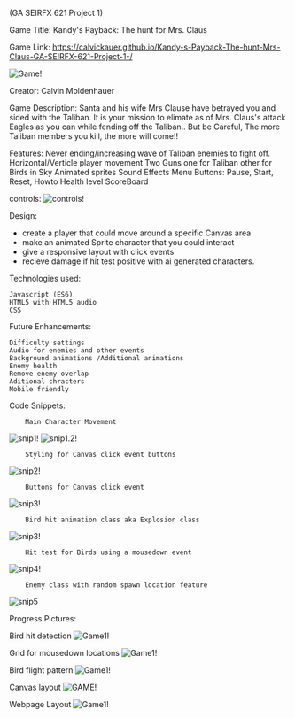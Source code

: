 (GA SEIRFX 621 Project 1)

Game Title: Kandy's Payback: The hunt for Mrs. Claus

Game Link: https://calvickauer.github.io/Kandy-s-Payback-The-hunt-Mrs-Claus-GA-SEIRFX-621-Project-1-/

![Game!](https://user-images.githubusercontent.com/106926062/183257513-431fc8a0-ed4e-4506-9a34-3fbb4b6b3908.png)

Creator: Calvin Moldenhauer

Game Description:
Santa and his wife Mrs Clause have betrayed you and sided with the Taliban.
It is your mission to elimate as of Mrs. Claus's attack Eagles as you can while fending off the Taliban.. But be Careful, The more Taliban members you kill, the more will come!!

Features:
Never ending/increasing wave of Taliban enemies to fight off.
Horizontal/Verticle player movement
Two Guns one for Taliban other for Birds in Sky
Animated sprites
Sound Effects
Menu Buttons: Pause, Start, Reset, Howto 
Health level
ScoreBoard

controls:
![controls!](https://user-images.githubusercontent.com/106926062/183259975-228d98f7-cca7-469f-96cb-3f53cb59e92d.png)


Design:
- create a player that could move around a specific Canvas area
- make an animated Sprite character that you could interact
- give a responsive layout with click events
- recieve damage if hit test positive with ai generated characters.

Technologies used:

    Javascript (ES6)
    HTML5 with HTML5 audio
    CSS



Future Enhancements:

    Difficulty settings
    Audio for enemies and other events
    Background animations /Additional animations
    Enemy health
    Remove enemy overlap
    Aditional chracters
    Mobile friendly



Code Snippets: 

        Main Character Movement
![snip1!](https://user-images.githubusercontent.com/106926062/183533293-75a7df54-380e-4fd9-9e5d-fbcba87344ac.png)
![snip1.2!](https://user-images.githubusercontent.com/106926062/183534245-b60c59e1-3b66-4dd1-86e5-8fbeb764394b.png)

        Styling for Canvas click event buttons
![snip2!](https://user-images.githubusercontent.com/106926062/183533307-95555434-a34f-4ef9-9e5d-942b389af8c2.png)

        Buttons for Canvas click event
![snip3!](https://user-images.githubusercontent.com/106926062/183533378-270c8cba-516c-4153-865a-7e85771acbc9.png)


        Bird hit animation class aka Explosion class
![snip3!](https://user-images.githubusercontent.com/106926062/183533403-4126b563-49a7-47f5-af98-ce658b001ac4.png)

        Hit test for Birds using a mousedown event
![snip4!](https://user-images.githubusercontent.com/106926062/183533407-1dcb27d4-b15b-44d6-adf6-dde547afe5dc.png)

        Enemy class with random spawn location feature
![snip5](https://user-images.githubusercontent.com/106926062/183533455-b93b3285-1776-4f92-9137-28f6b1df3b43.png)




Progress Pictures:

Bird hit detection
![Game1!](https://user-images.githubusercontent.com/106926062/183257103-81eed4ee-65c8-45c9-9520-08d3c028db61.png)

Grid for mousedown locations
![Game1!](https://user-images.githubusercontent.com/106926062/183257096-15461ae1-3230-4de6-ac56-62bcdd43cb39.png)

Bird flight pattern
![Game1!](https://user-images.githubusercontent.com/106926062/183257089-f1118d2e-d4af-4455-b0d9-0cfbce72e0ee.png)

Canvas layout
![GAME!](https://user-images.githubusercontent.com/106926062/183257153-ca470d14-cb07-4d86-8811-43e72abd90d3.png)

Webpage Layout
![Game1!](https://user-images.githubusercontent.com/106926062/183257159-75c6d461-e7c6-4671-8fff-95ec49a030b4.png)


